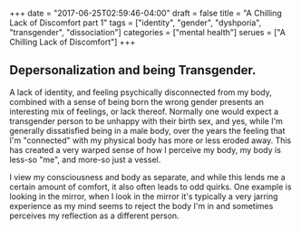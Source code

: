 +++
date = "2017-06-25T02:59:46-04:00"
draft = false
title = "A Chilling Lack of Discomfort part 1"
tags = ["identity", "gender", "dyshporia", "transgender", "dissociation"]
categories = ["mental health"]
serues = ["A Chilling Lack of Discomfort"]
+++

## Depersonalization and being Transgender.

A lack of identity, and feeling psychically disconnected from my body,
combined with a sense of being born the wrong gender presents an interesting
mix of feelings, or lack thereof. Normally one would expect a transgender person
to be unhappy with their birth sex, and yes, while I'm generally dissatisfied
being in a male body, over the years the feeling that I'm "connected" with my
physical body has more or less eroded away. This has created a very warped sense
of how I perceive my body, my body is less-so "me", and more-so just a vessel.

I view my consciousness and body as separate, and while this lends me a certain
amount of comfort, it also often leads to odd quirks. One example is looking in
the mirror, when I look in the mirror it's typically a very jarring experience
as my mind seems to reject the body I'm in and sometimes perceives my reflection
as a different person.
